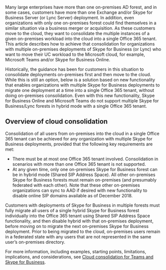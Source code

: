 Many large enterprises have more than one on-premises AD forest, and in some cases, customers have more than one Exchange and/or Skype for Business Server (or Lync Server) deployment. In addition, even organizations with only one on-premises forest could find themselves in a similar situation via a business merger or acquisition. As these customers move to the cloud, they want to consolidate the multiple instances of a given on-premises workload into the cloud into a single Office 365 tenant. This article describes how to achieve that consolidation for organizations with multiple on-premises deployments of Skype for Business (or Lync) who want to move their UC workload to the Microsoft cloud, for example, Microsoft Teams and/or Skype for Business Online.

Historically, the guidance has been for customers in this situation to consolidate deployments on-premises first and then move to the cloud. While this is still an option, below is a solution based on new functionality that enables organizations with multiple Skype for Business deployments to migrate one deployment at a time into a single Office 365 tenant, without doing on-premises consolidation. Even with this new functionality, Skype for Business Online and Microsoft Teams do not support multiple Skype for Business/Lync forests in hybrid mode with a single Office 365 tenant.

## Overview of cloud consolidation

Consolidation of all users from on-premises into the cloud in a single Office 365 tenant can be achieved for any organization with multiple Skype for Business deployments, provided that the following key requirements are met:

- There must be at most one Office 365 tenant involved. Consolidation in scenarios with more than one Office 365 tenant is not supported.
- At any given time, only one on-premises Skype for Business forest can be in hybrid mode (Shared SIP Address Space). All other on-premises Skype for Business forests must remain on-premises (and presumably federated with each other). Note that these other on-premises organizations can sync to AAD if desired with new functionality to disable online SIP domains available as of December 2018.

Customers with deployments of Skype for Business in multiple forests must fully migrate all users of a single hybrid Skype for Business forest individually into the Office 365 tenant using Shared SIP Address Space functionality, and then disable hybrid with that on-premises deployment, before moving on to migrate the next on-premises Skype for Business deployment. Prior to being migrated to the cloud, on-premises users remain in a federated state with any users that are not represented in the same user’s on-premises directory.

For more information, including examples, starting points, limitations, implications, and considerations, see [Cloud consolidation for Teams and Skype for Business](https://docs.microsoft.com/en-us/SkypeForBusiness/hybrid/cloud-consolidation).
